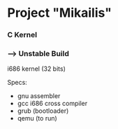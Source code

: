 # Project "Mikailis"

### C Kernel

### --> Unstable Build

i686 kernel (32 bits)

Specs:
- gnu assembler
- gcc i686 cross compiler
- grub (bootloader)
- qemu (to run)

